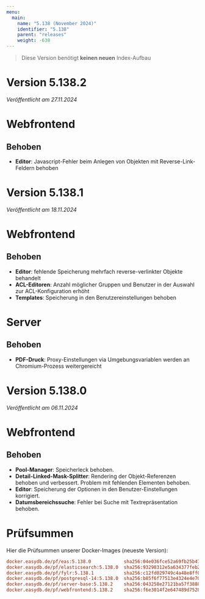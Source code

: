 ```yaml
---
menu:
  main:
    name: "5.138 (November 2024)"
    identifier: "5.138"
    parent: "releases"
    weight: -638
---
```


> Diese Version benötigt **keinen neuen** Index-Aufbau

# Version 5.138.2

*Veröffentlicht am 27.11.2024*

# Webfrontend

## Behoben

* **Editor**: Javascript-Fehler beim Anlegen von Objekten mit Reverse-Link-Feldern behoben

# Version 5.138.1

*Veröffentlicht am 18.11.2024*

# Webfrontend

## Behoben

* **Editor**: fehlende Speicherung mehrfach reverse-verlinkter Objekte behandelt
* **ACL-Editoren**: Anzahl möglicher Gruppen und Benutzer in der Auswahl zur ACL-Konfiguration erhöht
* **Templates**: Speicherung in den Benutzereinstellungen behoben

# Server

## Behoben

* **PDF-Druck**: Proxy-Einstellungen via Umgebungsvariablen werden an Chromium-Prozess weitergereicht

# Version 5.138.0

*Veröffentlicht am 06.11.2024*

# Webfrontend

## Behoben

* **Pool-Manager**: Speicherleck behoben.
* **Detail-Linked-Mask-Splitter**: Rendering der Objekt-Referenzen behoben und verbessert. Problem mit fehlenden Elementen behoben.
* **Editor**: Speicherung der Optionen in den Benutzer-Einstellungen korrigiert.
* **Datumsbereichssuche**: Fehler bei Suche mit Textrepräsentation behoben.


# Prüfsummen

Hier die Prüfsummen unserer Docker-Images (neueste Version):

```ini
docker.easydb.de/pf/eas:5.138.0            sha256:04e036fce52a69fb25b47736e100126dc9401ac1f049a61feb422a0df4e61b79
docker.easydb.de/pf/elasticsearch:5.138.0  sha256:93298312e5a634377feb2db6a4ae77e13c392bed9a3533532b7012c7f32711c4
docker.easydb.de/pf/fylr:5.138.1           sha256:c12fd029749c4a48e8ff056a02730ed229217c3ecf6e16c55f0622257c3ea856
docker.easydb.de/pf/postgresql-14:5.138.0  sha256:b85f6f77513e4324e4e70fb76c6d03d18612ec90d8715a6f6642ac3fa3930bfc
docker.easydb.de/pf/server-base:5.138.2    sha256:043258e27121ba57f3888375a6f49f9a0b48174597b04284ce1e8c331f52d03a
docker.easydb.de/pf/webfrontend:5.138.2    sha256:f6e3014f2e647489d7528c39be60e00fa2da70e7d8bccedff3ea8f8fb4a8ea68
```
